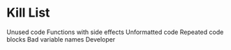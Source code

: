 Kill List
=========
Unused code
Functions with side effects
Unformatted code
Repeated code blocks
Bad variable names
Developer

